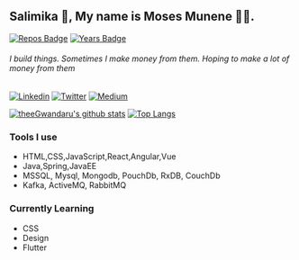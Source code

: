 ## Salimika 👋, My name is Moses Munene 🧑‍💻.

[![Repos Badge](https://badges.pufler.dev/repos/theeGwandaru)](https://badges.pufler.dev)  [![Years Badge](https://badges.pufler.dev/years/theeGwandaru)](https://badges.pufler.dev)

###### I build things. Sometimes I make money from them. Hoping to make a lot of money from them 



[![Linkedin](https://img.shields.io/badge/LinkedIn-blue.svg?style=for-the-badge&logo=linkedin)](https://www.linkedin.com/in/moses-munene-43844174/)
[![Twitter](https://img.shields.io/badge/Twitter-skyblue.svg?style=for-the-badge&logo=twitter)](https://twitter.com/MosesGwandaru)
[![Medium](https://img.shields.io/badge/medium-black.svg?style=for-the-badge&logo=medium)](https://medium.com/@Ndazi)

[![theeGwandaru's github stats](https://github-readme-stats.vercel.app/api?username=theeGwandaru&count_private=true&show_icons=true&theme=nightowl)](https://github.com/theeGwandaru/)  [![Top Langs](https://github-readme-stats.vercel.app/api/top-langs/?username=theeGwandaru&layout=compact&count_private=true)](https://github.com/theeGwandaru/)

### Tools I use
 - HTML,CSS,JavaScript,React,Angular,Vue
 - Java,Spring,JavaEE
 - MSSQL, Mysql, Mongodb, PouchDb, RxDB, CouchDb
 - Kafka, ActiveMQ, RabbitMQ 

### Currently Learning
- CSS
- Design
- Flutter
